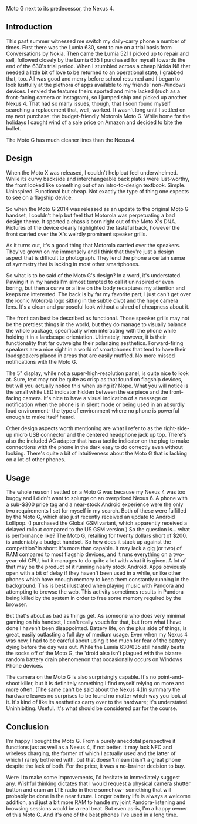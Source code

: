 Moto G next to its predecessor, the Nexus 4.

## Introduction

This past summer witnessed me switch my daily-carry phone a number of times. First there was the Lumia 630, sent to me on a trial basis from Conversations by Nokia. Then came the Lumia 521 I picked up to repair and sell, followed closely by the Lumia 635 I purchased for myself towards the end of the 630's trial period. When I stumbled across a cheap Nokia N8 that needed a little bit of love to be returned to an operational state, I grabbed that, too. All was good and merry before school resumed and I began to look lustfully at the plethora of apps available to my friends' non-Windows devices. I envied the features theirs sported and mine lacked (such as a front-facing camera or Instagram), so I jumped ship and picked up another Nexus 4. That had so many issues, though, that I soon found myself searching a replacement that, well, worked. It wasn't long until I settled on my next purchase: the budget-friendly Motorola Moto G. While home for the holidays I caught wind of a sale price on Amazon and decided to bite the bullet.

The Moto G has much cleaner lines than the Nexus 4.

## Design

When the Moto X was released, I couldn't help but feel underwhelmed. While its curvy backside and interchangeable back plates were lust-worthy, the front looked like something out of an intro-to-design textbook. Simple. Uninspired. Functional but cheap. Not exactly the type of thing one expects to see on a flagship device.

So when the Moto G 2014 was released as an update to the original Moto G handset, I couldn't help but feel that Motorola was perpetuating a bad design theme. It sported a chassis born right out of the Moto X's DNA. Pictures of the device clearly highlighted the tasteful back, however the front carried over the X's weirdly prominent speaker grills.

As it turns out, it's a good thing that Motorola carried over the speakers. They've grown on me immensely and I think that they're just a design aspect that is difficult to photograph. They lend the phone a certain sense of symmetry that is lacking in most other smartphones.

So what is to be said of the Moto G's design? In a word, it's understated. Pawing it in my hands I'm almost tempted to call it uninspired or even boring, but then a curve or a line on the body recaptures my attention and keeps me interested. The back is by far my favorite part; I just can't get over the iconic Motorola logo sitting in the subtle divot and the huge camera lens. It's a clean and purposeful look without a shred of cheapness about it.

The front can best be described as functional. Those speaker grills may not be the prettiest things in the world, but they do manage to visually balance the whole package, specifically when interacting with the phone while holding it in a landscape orientation. Ultimately, however, it is their functionality that far outweighs their polarizing aesthetics. Forward-firing speakers are a nice sight in a world of smartphones that tend to have their loudspeakers placed in areas that are easily muffled. No more missed notifications with the Moto G.

The 5" display, while not a super-high-resolution panel, is quite nice to look at. Sure, text may not be quite as crisp as that found on flagship devices, but will you actually notice this when using it? Nope. What you will notice is the small white LED indicator hidden between the earpiece and the front-facing camera. It's nice to have a visual indication of a message or notification when the phone is in silent mode or being used in an absurdly loud environment- the type of environment where no phone is powerful enough to make itself heard.

Other design aspects worth mentioning are what I refer to as the right-side-up micro USB connector and the centered headphone jack up top. There's also the included AC adapter that has a tactile indicator on the plug to make connections with the phone in the dark easy to do correctly even without looking. There's quite a bit of intuitiveness about the Moto G that is lacking on a lot of other phones.

## Usage

The whole reason I settled on a Moto G was because my Nexus 4 was too buggy and I didn't want to splurge on an overpriced Nexus 6. A phone with a sub-$300 price tag and a near-stock Android experience were the only two requirements I set for myself in my search. Both of these were fulfilled by the Moto G, which also just recently received an update to Android Lollipop. (I purchased the Global GSM variant, which apparently received a delayed rollout compared to the US GSM version.) So the question is... what is performance like? The Moto G, retailing for twenty dollars short of $200, is undeniably a budget handset. So how does it stack up against the competition?In short: it's more than capable. It may lack a gig (or two) of RAM compared to most flagship devices, and it runs everything on a two-year-old CPU, but it manages to do quite a lot with what it is given. A lot of that may be the product of it running nearly stock Android. Apps obviously open with a bit of delay if they haven't been used in a while, unlike other phones which have enough memory to keep them constantly running in the background. This is best illustrated when playing music with Pandora and attempting to browse the web. This activity sometimes results in Pandora being killed by the system in order to free some memory required by the browser.

But that's about as bad as things get. As someone who does very minimal gaming on his handset, I can't really vouch for that, but from what I have done I haven't been disappointed. Battery life, on the plus side of things, is great, easily outlasting a full day of medium usage. Even when my Nexus 4 was new, I had to be careful about using it too much for fear of the battery dying before the day was out. While the Lumia 630/635 still handily beats the socks off of the Moto G, the 'droid also isn't plagued with the bizarre random battery drain phenomenon that occasionally occurs on Windows Phone devices.

The camera on the Moto G is also surprisingly capable. It's no point-and-shoot killer, but it is definitely something I find myself relying on more and more often. (The same can't be said about the Nexus 4.)In summary the hardware leaves no surprises to be found no matter which way you look at it. It's kind of like its aesthetics carry over to the hardware; it's understated. Uninhibiting. Useful. It's what should be considered par for the course.

## Conclusion

I'm happy I bought the Moto G. From a purely anecdotal perspective it functions just as well as a Nexus 4, if not better. It may lack NFC and wireless charging, the former of which I actually used and the latter of which I rarely bothered with, but that doesn't mean it isn't a great phone despite the lack of both. For the price, it was a no-brainer decision to buy.

Were I to make some improvements, I'd hesitate to immediately suggest any. Wishful thinking dictates that I would request a physical camera shutter button and cram an LTE radio in there somehow- something that will probably be done in the near future. Longer battery life is always a welcome addition, and just a bit more RAM to handle my joint Pandora-listening and browsing sessions would be a real treat. But even as-is, I'm a happy owner of this Moto G. And it's one of the best phones I've used in a long time.